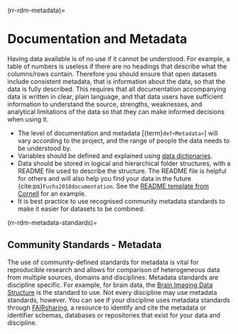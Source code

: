(rr-rdm-metadata)=
# Documentation and Metadata

Having data available is of no use if it cannot be understood.
For example, a table of numbers is useless if there are no headings that describe what the columns/rows contain.
Therefore you should ensure that open datasets include consistent metadata, that is information about the data, so that the data is fully described.
This requires that all documentation accompanying data is written in clear, plain language, and that data users have sufficient information to understand the source, strengths, weaknesses, and analytical limitations of the data so that they can make informed decisions when using it.

- The level of documentation and metadata [{term}`def<Metadata>`] will vary according to the project, and the range of people the data needs to be understood by.
- Variables should be defined and explained using [data dictionaries](https://help.osf.io/hc/en-us/articles/360019739054-How-to-Make-a-Data-Dictionary).
- Data should be stored in logical and hierarchical folder structures, with a README file used to describe the structure.
The README file is helpful for others and will also help you find your data in the future {cite:ps}`Fuchs2018documentation`.
See the [README template from Cornell](https://cornell.app.box.com/v/ReadmeTemplate) for an example.
- It is best practice to use recognised community metadata standards to make it easier for datasets to be combined.

(rr-rdm-metadata-standards)=
## Community Standards - Metadata

The use of community-defined standards for metadata is vital for reproducible research and allows for comparison of heterogeneous data from multiple sources, domains and disciplines.
Metadata standards are discipline specific.
For example, for brain data, the [Brain Imaging Data Structure](https://doi.org/10.25504/FAIRsharing.rd1j6t) is the standard to use.
Not every discipline may use metadata standards, however.
You can see if your discipline uses metadata standards through [FAIRsharing](https://fairsharing.org/), a resource to identify and cite the metadata or identifier schemas, databases or repositories that exist for your data and discipline.
